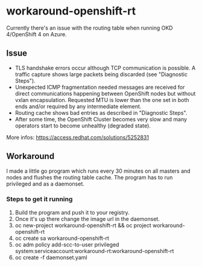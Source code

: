 # workaround-openshift-rt

Currently there's an issue with the routing table when running OKD 4/OpenShift 4 on Azure.

## Issue
- TLS handshake errors occur although TCP communication is possible. A traffic capture shows large packets being discarded (see "Diagnostic Steps").
- Unexpected ICMP fragmentation needed messages are received for direct communications happening between OpenShift nodes but without vxlan encapsulation. Requested MTU is lower than the one set in both ends and/or required by any intermediate element.
- Routing cache shows bad entries as described in "Diagnostic Steps".
- After some time, the OpenShift Cluster becomes very slow and many operators start to become unhealthy (degraded state).

More infos:
https://access.redhat.com/solutions/5252831

## Workaround

I made a little go program which runs every 30 minutes on all masters and nodes and flushes the routing table cache.
The program has to run privileged and as a daemonset.

### Steps to get it running

1. Build the program and push it to your registry.
2. Once it's up there change the image url in the daemonset.
3. oc new-project workaround-openshift-rt && oc project workaround-openshift-rt
4. oc create sa workaround-openshift-rt
5. oc adm policy add-scc-to-user privileged system:serviceaccount:workaround-rt:workaround-openshift-rt
6. oc create -f daemonset.yaml
